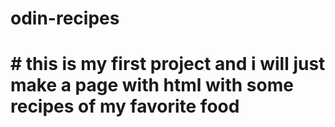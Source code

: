 # odin-recipes

# # this is my first project and i will just make a page with html with some recipes of my favorite food